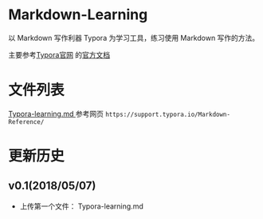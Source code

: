 # Markdown-Learning

以 Markdown 写作利器 Typora 为学习工具，练习使用 Markdown 写作的方法。

主要参考[Typora官网](https://typora.io/) 的[官方文档](https://support.typora.io/ )



# 文件列表

[Typora-learning.md ][web0]参考网页  `https://support.typora.io/Markdown-Reference/`

[web0]:https://support.typora.io/Markdown-Reference/	"Markdown-Reference"



# 更新历史

## v0.1(2018/05/07)

* 上传第一个文件： Typora-learning.md
